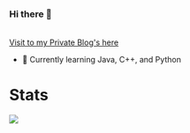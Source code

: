 ### Hi there 👋

<!--
**rizalhimself/rizalhimself** is a ✨ _special_ ✨ repository because its `README.md` (this file) appears on your GitHub profile.
-->
<br> [Visit to my Private Blog's here](https://rizalhimself.blogspot.com)

- 🔭  Currently learning Java, C++, and Python

<h1>Stats</h1>
<p>
<img src="https://github-readme-stats.vercel.app/api/top-langs/?username=rizalhimself&layout=compact&count_private=true&hide=html,css,php&langs_count=8">
</p>
